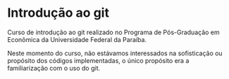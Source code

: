 # Introdução ao git

Curso de introdução ao git realizado no Programa de Pós-Graduação em Econômica da Universidade Federal da Paraíba.

Neste momento do curso, não estávamos interessados na sofisticação ou propósito dos códigos implementadas, o único propósito era a familiarização com o uso do git.
